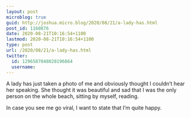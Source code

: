```yaml
---
layout: post
microblog: true
guid: http://joshua.micro.blog/2020/08/21/a-lady-has.html
post_id: 1160876
date: 2020-08-21T10:16:54+1100
lastmod: 2020-08-21T10:16:54+1100
type: post
url: /2020/08/21/a-lady-has.html
twitter:
  id: 1296587048028196864
  username: 
---
```

A lady has just taken a photo of me and obviously thought I couldn’t hear her speaking. She thought it was beautiful and sad that I was the only person on the whole beach, sitting by myself, reading.

In case you see me go viral, I want to state that I’m quite happy.
